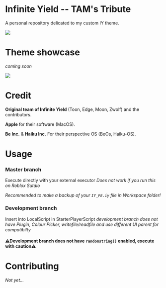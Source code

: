 # Infinite Yield -- TAM's Tribute
A personal repository delicated to my custom IY theme.

![](https://media.discordapp.net/attachments/1127984104294592603/1140300769753567402/I-think-it_s-good.webp?width=336&height=432)

# Theme showcase
*coming soon*

![](https://media.discordapp.net/stickers/1031938879290347540.webp?size=160)

# Credit
**Original team of Infinite Yield** (Toon, Edge, Moon, Zwolf) and the contributors.

**Apple** for their software (MacOS).

**Be Inc.** & **Haiku Inc.** For their perspective OS (BeOs, Haiku-OS).


# Usage
### **Master** branch
Execute directly with your external executor
*Does not work if you run this on Roblox Sutdio*

*Recommended to make a backup of your `IY_FE.iy` file in Workspace folder!*


### **Development** branch
Insert into LocalScript in StarterPlayerScript 
*development branch does not have Plugin, Colour Picker, writefile/readfile and use different UI parent for compatibilty*
#### ⚠️Development branch does not have `randomstring()` enabled, execute with caution⚠️


# Contributing
*Not yet...*


